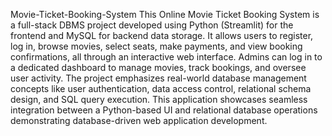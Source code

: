 Movie-Ticket-Booking-System
This Online Movie Ticket Booking System is a full-stack DBMS project developed using Python (Streamlit) for the frontend and MySQL for backend data storage. 
It allows users to register, log in, browse movies, select seats, make payments, and view booking confirmations, all through an interactive web interface. 
Admins can log in to a dedicated dashboard to manage movies, track bookings, and oversee user activity. 
The project emphasizes real-world database management concepts like user authentication, data access control, relational schema design, and SQL query execution. This application showcases seamless integration between a Python-based UI and relational database operations demonstrating database-driven web application development.
